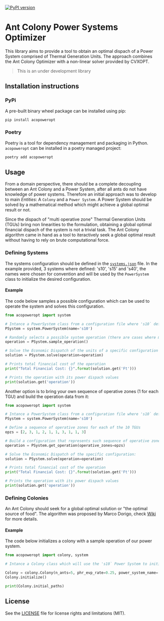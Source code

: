 [![PyPI version](https://badge.fury.io/py/acopoweropt.svg)](https://badge.fury.io/py/acopoweropt)

# Ant Colony Power Systems Optimizer

This library aims to provide a tool to obtain an optimal dispach of a Power System comprised of Thermal Generation Units. The approach combines the Ant Colony Optimizer with a non-linear solver provided by CVXOPT.

> This is an under development library

## Installation instructions

### PyPi
A pre-built binary wheel package can be installed using pip:
```sh
pip install acopoweropt
```

### Poetry
Poetry is a tool for dependency management and packaging in Python. `acopoweropt` can be installed in a poetry managed project:
```sh
poetry add acopoweropt
```

## Usage
From a domain perspective, there should be a complete decoupling between an Ant Colony and a Power System, after all ants do not have knowledge of power systems. Therefore an initial approach was to develop to main _Entities_: A `Colony` and a `Power System`. A Power System should be solved by a mathematical method which might achieve a global optimal result or not.

Since the dispach of "multi operative zone" Thermal Generation Units (TGUs) bring non linearities to the formulation, obtaining a global optimal financial dispach of the system is not a trivial task. The Ant Colony algorithm came in hand as a tool to iteractively seek a global optimal result without having to rely on brute computational force.

### Defining Systems
The systems configuration should be defined in the [`systems.json`](systems.json) file. In the example provided, 3 systems where defined: 's10', 's15' and 's40', the names were chosen for convention and will be used by the `PowerSystem` class to initialize the desired configuration.


#### Example

The code below samples a possible configuration which can be used to operate the system and solves this configuration.

```python
from acopoweropt import system

# Intance a PowerSystem class from a configuration file where 's10` defines a system configuration
PSystem = system.PowerSystem(name='s10')

# Randomly selects a possible system operation (there are cases where more than a single unit can be operated in diferent configurations)
operation = PSystem.sample_operation()

# Solve the Economic Dispatch of the units of a specific configuration of the system, in this case, let's use the previously sampled one:
solution = PSystem.solve(operation=operation)

# Prints total financial cost of the operation
print("Total Financial Cost: {}".format(solution.get('Ft')))

# Prints the operation with its power dispach values
print(solution.get('operation'))
```

Another option is to bring your own sequence of operative zones (1 for each TGU) and build the operation data from it:

```python
from acopoweropt import system

# Intance a PowerSystem class from a configuration file where 's10` defines a system configuration
PSystem = system.PowerSystem(name='s10')

# Define a sequence of operative zones for each of the 10 TGUs
opzs = [2, 3, 1, 2, 1, 1, 3, 1, 1, 3]

# Build a configuration that represents such sequence of operative zones
operation = PSystem.get_operation(operative_zones=opzs)

# Solve the Economic Dispatch of the specific configuration:
solution = PSystem.solve(operation=operation)

# Prints total financial cost of the operation
print("Total Financial Cost: {}".format(solution.get('Ft')))

# Prints the operation with its power dispach values
print(solution.get('operation'))
```

### Defining Colonies
An Ant Colony should seek for a global optimal solution or "the optimal source of food". The algorithm was proposed by Marco Dorigo, check [Wiki](https://en.wikipedia.org/wiki/Ant_colony_optimization_algorithms) for more details.

#### Example

The code below initializes a colony with a sample operation of our power system.

```python
from acopoweropt import colony, system

# Intance a Colony class which will use the 's10` Power System to initialize random paths for the colony to seek

Colony = colony.Colony(n_ants=5, phr_evp_rate=0.25, power_system_name='s10')
Colony.initialize()

print(Colony.initial_paths)
```

## License

See the [LICENSE](LICENSE.md) file for license rights and limitations (MIT).